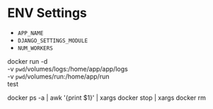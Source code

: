 # ENV Settings

- `APP_NAME`
- `DJANGO_SETTINGS_MODULE`
- `NUM_WORKERS`

docker run -d \
-v `pwd`/volumes/logs:/home/app/app/logs \
-v `pwd`/volumes/run:/home/app/run \
test


docker ps -a | awk '{print $1}' | xargs docker stop | xargs docker rm
